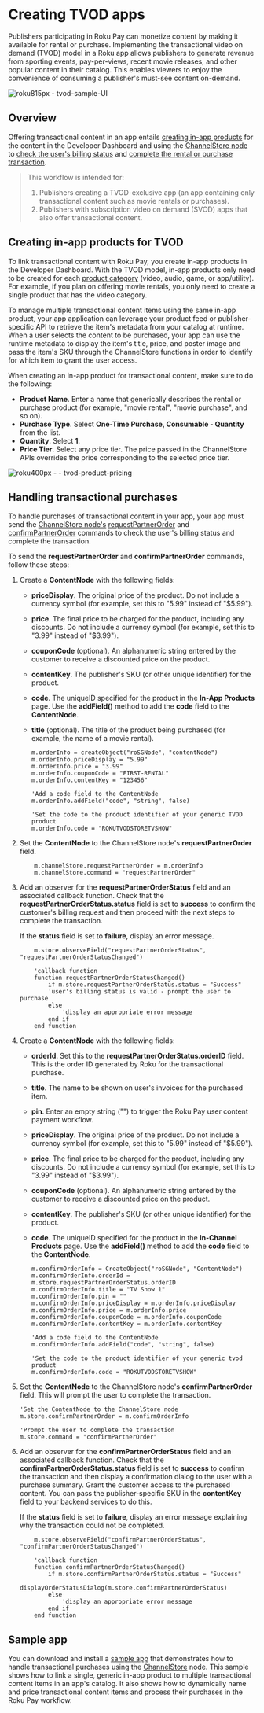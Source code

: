 Creating TVOD apps
==================

Publishers participating in Roku Pay can monetize content by making it available for rental or purchase. Implementing the transactional video on demand (TVOD) model in a Roku app allows publishers to generate revenue from sporting events, pay-per-views, recent movie releases, and other popular content in their catalog. This enables viewers to enjoy the convenience of consuming a publisher's must-see content on-demand.

![roku815px - tvod-sample-UI](https://image.roku.com/ZHZscHItMTc2/tvod-movie-v2.png)

Overview
--------

Offering transactional content in an app entails [creating in-app products](/docs/developer-program/roku-pay/quickstart/in-channel-products.md) for the content in the Developer Dashboard and using the [ChannelStore node](/docs/references/scenegraph/control-nodes/channelstore.md) to [check the user's billing status](/docs/references/scenegraph/control-nodes/channelstore.md#requestpartnerorder) and [complete the rental or purchase transaction](/docs/references/scenegraph/control-nodes/channelstore.md#confirmpartnerorder).

> This workflow is intended for:
> 
> 1.  Publishers creating a TVOD-exclusive app (an app containing only transactional content such as movie rentals or purchases).
> 2.  Publishers with subscription video on demand (SVOD) apps that also offer transactional content.

Creating in-app products for TVOD
---------------------------------

To link transactional content with Roku Pay, you create in-app products in the Developer Dashboard. With the TVOD model, in-app products only need to be created for each [product category](/docs/developer-program/roku-pay/quickstart/in-channel-products.md#product-basics) (video, audio, game, or app/utility). For example, if you plan on offering movie rentals, you only need to create a single product that has the video category.

To manage multiple transactional content items using the same in-app product, your app application can leverage your product feed or publisher-specific API to retrieve the item's metadata from your catalog at runtime. When a user selects the content to be purchased, your app can use the runtime metadata to display the item's title, price, and poster image and pass the item's SKU through the ChannelStore functions in order to identify for which item to grant the user access.

When creating an in-app product for transactional content, make sure to do the following:

*   **Product Name**. Enter a name that generically describes the rental or purchase product (for example, "movie rental", "movie purchase", and so on).
*   **Purchase Type**. Select **One-Time Purchase, Consumable - Quantity** from the list.
*   **Quantity**. Select **1**.
*   **Price Tier**. Select any price tier. The price passed in the ChannelStore APIs overrides the price corresponding to the selected price tier.

![roku400px -  - tvod-product-pricing](https://image.roku.com/ZHZscHItMTc2/tvod-product-pricing.jpg)

Handling transactional purchases
--------------------------------

To handle purchases of transactional content in your app, your app must send the [ChannelStore node's](/docs/references/scenegraph/control-nodes/channelstore.md) [requestPartnerOrder](/docs/references/scenegraph/control-nodes/channelstore.md#requestpartnerorder) and [confirmPartnerOrder](/docs/references/scenegraph/control-nodes/channelstore.md#confirmpartnerorder) commands to check the user's billing status and complete the transaction.

To send the **requestPartnerOrder** and **confirmPartnerOrder** commands, follow these steps:

1.  Create a **ContentNode** with the following fields:
    
    *   **priceDisplay**. The original price of the product. Do not include a currency symbol (for example, set this to "5.99" instead of "$5.99").
    *   **price**. The final price to be charged for the product, including any discounts. Do not include a currency symbol (for example, set this to "3.99" instead of "$3.99").
    *   **couponCode** (optional). An alphanumeric string entered by the customer to receive a discounted price on the product.
    *   **contentKey**. The publisher's SKU (or other unique identifier) for the product.
    *   **code**. The uniqueID specified for the product in the **In-App Products** page. Use the **addField()** method to add the **code** field to the **ContentNode**.
    *   **title** (optional). The title of the product being purchased (for example, the name of a movie rental).

            m.orderInfo = createObject("roSGNode", "contentNode")
            m.orderInfo.priceDisplay = "5.99"
            m.orderInfo.price = "3.99"
            m.orderInfo.couponCode = "FIRST-RENTAL"
            m.orderInfo.contentKey = "123456"
    
            'Add a code field to the ContentNode
            m.orderInfo.addField("code", "string", false)
    
            'Set the code to the product identifier of your generic TVOD product
            m.orderInfo.code = "ROKUTVODSTORETVSHOW"
    

2.  Set the **ContentNode** to the ChannelStore node's **requestPartnerOrder** field.

            m.channelStore.requestPartnerOrder = m.orderInfo
            m.channelStore.command = "requestPartnerOrder"
    

3.  Add an observer for the **requestPartnerOrderStatus** field and an associated callback function. Check that the **requestPartnerOrderStatus.status** field is set to **success** to confirm the customer's billing request and then proceed with the next steps to complete the transaction.
    
    If the **status** field is set to **failure**, display an error message.
    

            m.store.observeField("requestPartnerOrderStatus", "requestPartnerOrderStatusChanged")
    
            'callback function
            function requestPartnerOrderStatusChanged()
                if m.store.requestPartnerOrderStatus.status = "Success"
                'user's billing status is valid - prompt the user to purchase
                else
                    'display an appropriate error message
                end if
            end function
    

4.  Create a **ContentNode** with the following fields:
    
    *   **orderId**. Set this to the **requestPartnerOrderStatus.orderID** field. This is the order ID generated by Roku for the transactional purchase.
    *   **title**. The name to be shown on user's invoices for the purchased item.
    *   **pin**. Enter an empty string ("") to trigger the Roku Pay user content payment workflow.
    *   **priceDisplay**. The original price of the product. Do not include a currency symbol (for example, set this to "5.99" instead of "$5.99").
    *   **price**. The final price to be charged for the product, including any discounts. Do not include a currency symbol (for example, set this to "3.99" instead of "$3.99").
    *   **couponCode** (optional). An alphanumeric string entered by the customer to receive a discounted price on the product.
    *   **contentKey**. The publisher's SKU (or other unique identifier) for the product.
    *   **code**. The uniqueID specified for the product in the **In-Channel Products** page. Use the **addField()** method to add the **code** field to the **ContentNode**.

            m.confirmOrderInfo = CreateObject("roSGNode", "ContentNode")
            m.confirmOrderInfo.orderId = m.store.requestPartnerOrderStatus.orderID
            m.confirmOrderInfo.title = "TV Show 1"
            m.confirmOrderInfo.pin = ""
            m.confirmOrderInfo.priceDisplay = m.orderInfo.priceDisplay
            m.confirmOrderInfo.price = m.orderInfo.price
            m.confirmOrderInfo.couponCode = m.orderInfo.couponCode
            m.confirmOrderInfo.contentKey = m.orderInfo.contentKey
    
            'Add a code field to the ContentNode
            m.confirmOrderInfo.addField("code", "string", false)
    
            'Set the code to the product identifier of your generic tvod product
            m.confirmOrderInfo.code = "ROKUTVODSTORETVSHOW"
    

5.  Set the **ContentNode** to the ChannelStore node's **confirmPartnerOrder** field. This will prompt the user to complete the transaction.

        'Set the ContentNode to the ChannelStore node
        m.store.confirmPartnerOrder = m.confirmOrderInfo
    
        'Prompt the user to complete the transaction
        m.store.command = "confirmPartnerOrder"
    

6.  Add an observer for the **confirmPartnerOrderStatus** field and an associated callback function. Check that the **confirmPartnerOrderStatus.status** field is set to **success** to confirm the transaction and then display a confirmation dialog to the user with a purchase summary. Grant the customer access to the purchased content. You can pass the publisher-specific SKU in the **contentKey** field to your backend services to do this.
    
    If the **status** field is set to **failure**, display an error message explaining why the transaction could not be completed.
    

            m.store.observeField("confirmPartnerOrderStatus", "confirmPartnerOrderStatusChanged")
    
            'callback function
            function confirmPartnerOrderStatusChanged()
                if m.store.confirmPartnerOrderStatus.status = "Success"
                     displayOrderStatusDialog(m.store.confirmPartnerOrderStatus)
                else
                    'display an appropriate error message
                end if
            end function
    

Sample app
----------

You can download and install a [sample app](https://github.com/rokudev/channelstore-node-tvod-sample) that demonstrates how to handle transactional purchases using the [ChannelStore](/docs/references/scenegraph/control-nodes/channelstore.md) node. This sample shows how to link a single, generic in-app product to multiple transactional content items in an app's catalog. It also shows how to dynamically name and price transactional content items and process their purchases in the Roku Pay workflow.